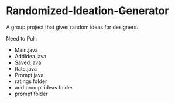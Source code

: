 # Randomized-Ideation-Generator
 A group project that gives random ideas for designers.
 
Need to Pull:
- Main.java
- AddIdea.java
- Saved.java
- Rate.java
- Prompt.java
- ratings folder
- add prompt ideas folder
- prompt folder
 
